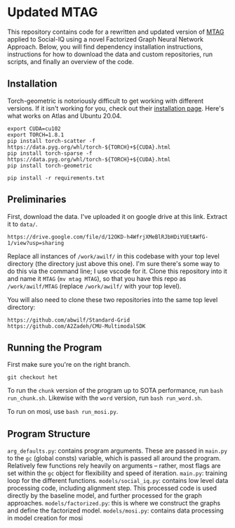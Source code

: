 # Updated MTAG
This repository contains code for a rewritten and updated version of [MTAG](https://github.com/jedyang97/MTAG) applied to Social-IQ using a novel Factorized Graph Neural Network Approach. Below, you will find dependency installation instructions, instructions for how to download the data and custom repositories, run scripts, and finally an overview of the code.

## Installation
Torch-geometric is notoriously difficult to get working with different versions.  If it isn't working for you, check out their [installation page](https://pytorch-geometric.readthedocs.io/en/latest/notes/installation.html).  Here's what works on Atlas and Ubuntu 20.04.
```
export CUDA=cu102
export TORCH=1.8.1
pip install torch-scatter -f https://data.pyg.org/whl/torch-${TORCH}+${CUDA}.html
pip install torch-sparse -f https://data.pyg.org/whl/torch-${TORCH}+${CUDA}.html
pip install torch-geometric

pip install -r requirements.txt
```

## Preliminaries
First, download the data. I've uploaded it on google drive at this link. Extract it to `data/`.
```
https://drive.google.com/file/d/12OKD-h4WfrjXMeBlRJbHDiYUEtAWfG-1/view?usp=sharing
```

Replace all instances of `/work/awilf/` in this codebase with your top level directory (the directory just above this one).  I'm sure there's some way to do this via the command line; I use vscode for it. Clone this repository into it and name it `MTAG` (`mv mtag MTAG`), so that you have this repo as `/work/awilf/MTAG` (replace `/work/awilf/` with your top level).

You will also need to clone these two repositories into the same top level directory:
```
https://github.com/abwilf/Standard-Grid
https://github.com/A2Zadeh/CMU-MultimodalSDK
```

## Running the Program
First make sure you're on the right branch.
```
git checkout het
```

To run the `chunk` version of the program up to SOTA performance, run `bash run_chunk.sh`.  Likewise with the `word` version, run `bash run_word.sh`. 

To run on mosi, use `bash run_mosi.py`. 

## Program Structure
`arg_defaults.py`: contains program arguments.  These are passed in `main.py` to the `gc` (global consts) variable, which is passed all around the program.  Relatively few functions rely heavily on arguments – rather, most flags are set within the `gc` object for flexibility and speed of iteration.
`main.py`: training loop for the different functions.
`models/social_iq.py`: contains low level data processing code, including alignment step.  This processed code is used directly by the baseline model, and further processed for the graph approaches.
`models/factorized.py`: this is where we construct the graphs and define the factorized model.
`models/mosi.py`: contains data processing in model creation for mosi


